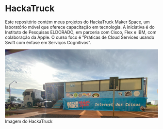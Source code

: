 # HackaTruck
Este repositório contém meus projetos do HackaTruck Maker Space, um laboratório móvel que oferece capacitação em tecnologia. A iniciativa é do Instituto de Pesquisas ELDORADO, em parceria com Cisco, Flex e IBM, com colaboração da Apple. O curso foco é "Práticas de Cloud Services usando Swift com ênfase em Serviços Cognitivos".

<img src="https://github.com/Emanoel-Borgess/HackaTruck/blob/main/Imagens/HackaTruck.jpg">Imagem do HackaTruck</img>
